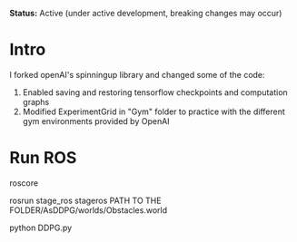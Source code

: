 **Status:** Active (under active development, breaking changes may occur)

# Intro
I forked openAI's spinningup library and changed some of the code:
1. Enabled saving and restoring tensorflow checkpoints and computation graphs
2. Modified ExperimentGrid in "Gym" folder to practice with the different gym environments provided by OpenAI

# Run ROS
roscore

rosrun stage_ros stageros PATH TO THE FOLDER/AsDDPG/worlds/Obstacles.world

python DDPG.py

